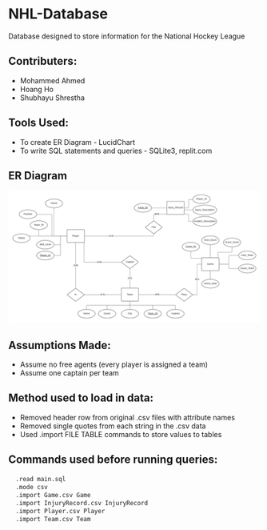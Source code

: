 # NHL-Database
 Database designed to store information for the National Hockey League

## Contributers:
- Mohammed Ahmed 
- Hoang Ho 
- Shubhayu Shrestha 



## Tools Used:
- To create ER Diagram - LucidChart
- To write SQL statements and queries - SQLite3, replit.com

## ER Diagram

![](ER%20Diagram.png)

## Assumptions Made:
- Assume no free agents (every player is assigned a team)
- Assume one captain per team

## Method used to load in data:
- Removed header row from original .csv files with attribute names
- Removed single quotes from each string in the .csv data
- Used .import FILE TABLE commands to store values to tables

## Commands used before running queries:
```
  .read main.sql
  .mode csv
  .import Game.csv Game
  .import InjuryRecord.csv InjuryRecord
  .import Player.csv Player
  .import Team.csv Team
```

